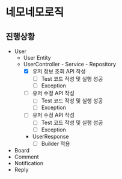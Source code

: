# 네모네모로직
## 진행상황
- User
  - User Entity
  - UserController - Service - Repository
    - [x] 유저 정보 조회 API 작성
      - [ ] Test 코드 작성 및 실행 성공
      - [ ] Exception
    - [ ] 유저 수정 API 작성
      - [ ] Test 코드 작성 및 실행 성공
      - [ ] Exception
    - [ ] 유저 수정 API 작성
      - [ ] Test 코드 작성 및 실행 성공
      - [ ] Exception
    - UserResponse
      - [ ] Builder 적용

- Board
- Comment
- Notification
- Reply